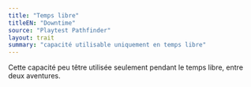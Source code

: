 ```yaml
---
title: "Temps libre"
titleEN: "Downtime"
source: "Playtest Pathfinder"
layout: trait
summary: "capacité utilisable uniquement en temps libre"
---
```

Cette capacité peu têtre utilisée seulement pendant le temps libre, entre deux aventures.
